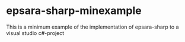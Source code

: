 # epsara-sharp-minexample
This is a minimum example of the implementation of epsara-sharp to a visual studio c#-project
